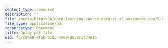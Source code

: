 ```yaml
---
content_type: resource
description: ''
file: /media/https%3A/open-learning-course-data-rc.s3.amazonaws.com/9-00sc-introduction-to-psychology-fall-2011/f57c80e8ef5b910545698858c5f34e16_Vko17una2Zw.pdf
file_type: application/pdf
resourcetype: Document
title: 3play pdf file
uid: f57c80e8-ef5b-9105-4569-8858c5f34e16
---
```


